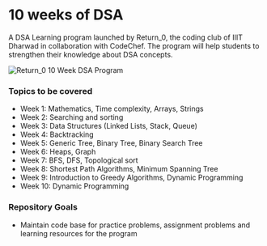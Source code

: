 # 10 weeks of DSA

A DSA Learning program launched by Return_0, the coding club of IIIT Dharwad in collaboration with CodeChef. The program will help students to strengthen their knowledge about DSA concepts.

![Return_0 10 Week DSA Program](https://user-images.githubusercontent.com/99034389/198373525-eb0289fd-7ec7-4b0e-96e1-5ec07acbb466.png)

### Topics to be covered

- Week 1: Mathematics, Time complexity, Arrays, Strings
- Week 2: Searching and sorting
- Week 3: Data Structures (Linked Lists, Stack, Queue)
- Week 4: Backtracking
- Week 5: Generic Tree, Binary Tree, Binary Search Tree
- Week 6: Heaps, Graph
- Week 7: BFS, DFS, Topological sort
- Week 8: Shortest Path Algorithms, Minimum Spanning Tree
- Week 9: Introduction to Greedy Algorithms, Dynamic Programming
- Week 10: Dynamic Programming

### Repository Goals

- Maintain code base for practice problems, assignment problems and learning resources for the program
